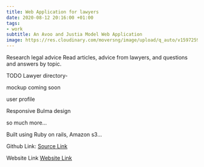 ```yaml
---
title: Web Application for lawyers
date: 2020-08-12 20:16:00 +01:00
tags:
- work
subtitle: An Avoo and Justia Model Web Application
image: https://res.cloudinary.com/moversng/image/upload/q_auto/v1597259902/todojustice.herokuapp.com__Laptop_with_HiDPI_screen_dioc7y.png
---
```


Research legal advice
Read articles, advice from lawyers, and questions and answers by topic.

TODO Lawyer directory-

mockup coming soon

<p>user profile</p>
<p>Responsive Bulma design </p>
so much more...

Built using Ruby on rails, Amazon s3...





Github Link:
[Source Link](https://github.com/lek-syde/justicepl)

Website Link
[Website Link](https://todojustice.herokuapp.com/)